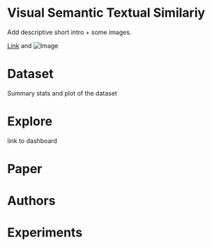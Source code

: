 # Visual Semantic Textual Similariy

Add descriptive short intro + some images.

[Link](url) and ![Image](src)

# Dataset

Summary stats and plot of the dataset

# Explore 

link to dashboard

# Paper


# Authors


# Experiments
